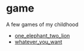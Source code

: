 # game
A few games of my childhood  
* [one_elephant_two_lion](https://zhizhiweizhizhi.github.io/game/one_elephant_two_lion.htm)  
* [whatever_you_want](https://zhizhiweizhizhi.github.io/game/whatever_you_want.htm)  
